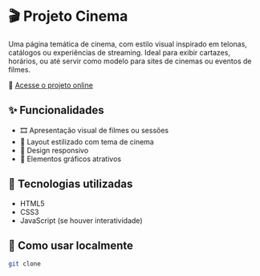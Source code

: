 # 🎬 Projeto Cinema

Uma página temática de cinema, com estilo visual inspirado em telonas, catálogos ou experiências de streaming. Ideal para exibir cartazes, horários, ou até servir como modelo para sites de cinemas ou eventos de filmes.

🔗 [Acesse o projeto online](https://brenda200.github.io/cinema/)

## ✨ Funcionalidades

- 🎞️ Apresentação visual de filmes ou sessões
- 🍿 Layout estilizado com tema de cinema
- 📱 Design responsivo
- 🎨 Elementos gráficos atrativos

## 🚀 Tecnologias utilizadas

- HTML5
- CSS3
- JavaScript (se houver interatividade)

## 📁 Como usar localmente

```bash
git clone
